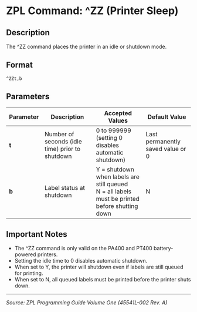 # ZPL Command: ^ZZ (Printer Sleep)

## Description
The ^ZZ command places the printer in an idle or shutdown mode.

## Format
```
^ZZt,b
```

## Parameters
| Parameter | Description | Accepted Values | Default Value |
|-----------|-------------|----------------|---------------|
| **t** | Number of seconds (idle time) prior to shutdown | 0 to 999999 (setting 0 disables automatic shutdown) | Last permanently saved value or 0 |
| **b** | Label status at shutdown | Y = shutdown when labels are still queued<br>N = all labels must be printed before shutting down | N |

## Important Notes
- The ^ZZ command is only valid on the PA400 and PT400 battery-powered printers.
- Setting the idle time to 0 disables automatic shutdown.
- When set to Y, the printer will shutdown even if labels are still queued for printing.
- When set to N, all queued labels must be printed before the printer shuts down.

---
*Source: ZPL Programming Guide Volume One (45541L-002 Rev. A)*